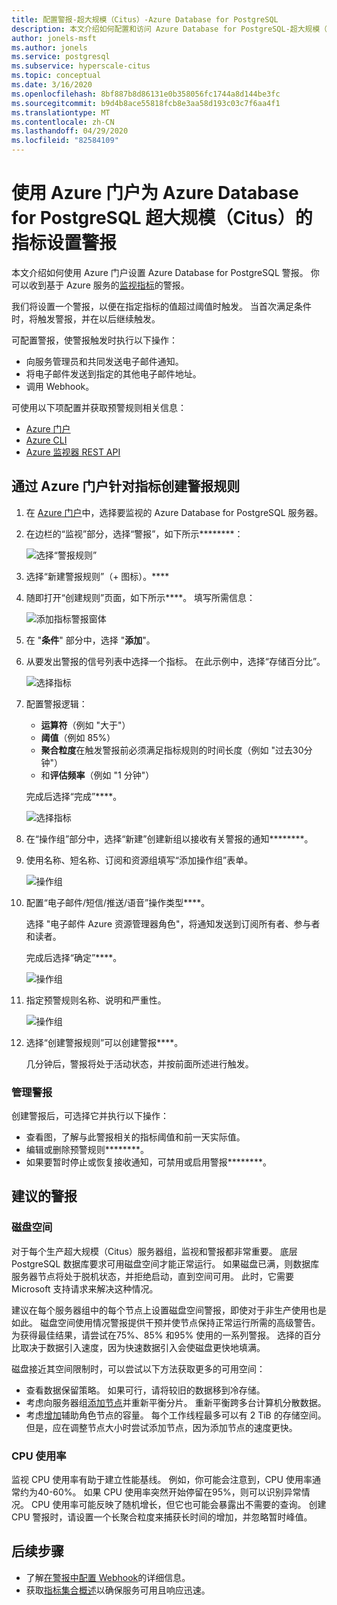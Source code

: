 ```yaml
---
title: 配置警报-超大规模（Citus）-Azure Database for PostgreSQL
description: 本文介绍如何配置和访问 Azure Database for PostgreSQL-超大规模（Citus）的指标警报
author: jonels-msft
ms.author: jonels
ms.service: postgresql
ms.subservice: hyperscale-citus
ms.topic: conceptual
ms.date: 3/16/2020
ms.openlocfilehash: 8bf887b8d86131e0b358056fc1744a8d144be3fc
ms.sourcegitcommit: b9d4b8ace55818fcb8e3aa58d193c03c7f6aa4f1
ms.translationtype: MT
ms.contentlocale: zh-CN
ms.lasthandoff: 04/29/2020
ms.locfileid: "82584109"
---
```

# <a name="use-the-azure-portal-to-set-up-alerts-on-metrics-for-azure-database-for-postgresql---hyperscale-citus"></a>使用 Azure 门户为 Azure Database for PostgreSQL 超大规模（Citus）的指标设置警报

本文介绍如何使用 Azure 门户设置 Azure Database for PostgreSQL 警报。 你可以收到基于 Azure 服务的[监视指标](concepts-hyperscale-monitoring.md)的警报。

我们将设置一个警报，以便在指定指标的值超过阈值时触发。 当首次满足条件时，将触发警报，并在以后继续触发。

可配置警报，使警报触发时执行以下操作：
* 向服务管理员和共同发送电子邮件通知。
* 将电子邮件发送到指定的其他电子邮件地址。
* 调用 Webhook。

可使用以下项配置并获取预警规则相关信息：
* [Azure 门户](../azure-monitor/platform/alerts-metric.md#create-with-azure-portal)
* [Azure CLI](../azure-monitor/platform/alerts-metric.md#with-azure-cli)
* [Azure 监视器 REST API](https://docs.microsoft.com/rest/api/monitor/metricalerts)

## <a name="create-an-alert-rule-on-a-metric-from-the-azure-portal"></a>通过 Azure 门户针对指标创建警报规则
1. 在 [Azure 门户](https://portal.azure.com/)中，选择要监视的 Azure Database for PostgreSQL 服务器。

2. 在边栏的“监视”部分，选择“警报”，如下所示********：

   ![选择“警报规则”](./media/howto-hyperscale-alert-on-metric/2-alert-rules.png)

3. 选择“新建警报规则”（+ 图标）。****

4. 随即打开“创建规则”页面，如下所示****。 填写所需信息：

   ![添加指标警报窗体](./media/howto-hyperscale-alert-on-metric/4-add-rule-form.png)

5. 在 "**条件**" 部分中，选择 "**添加**"。

6. 从要发出警报的信号列表中选择一个指标。 在此示例中，选择“存储百分比”。
   
   ![选择指标](./media/howto-hyperscale-alert-on-metric/6-configure-signal-logic.png)

7. 配置警报逻辑：

    * **运算符**（例如 "大于"）
    * **阈值**（例如 85%）
    * **聚合粒度**在触发警报前必须满足指标规则的时间长度（例如 "过去30分钟"）
    * 和**评估频率**（例如 "1 分钟"）
   
   完成后选择“完成”****。

   ![选择指标](./media/howto-hyperscale-alert-on-metric/7-set-threshold-time.png)

8. 在“操作组”部分中，选择“新建”创建新组以接收有关警报的通知********。

9. 使用名称、短名称、订阅和资源组填写“添加操作组”表单。

    ![操作组](./media/howto-hyperscale-alert-on-metric/9-add-action-group.png)

10. 配置“电子邮件/短信/推送/语音”操作类型****。
    
    选择 "电子邮件 Azure 资源管理器角色"，将通知发送到订阅所有者、参与者和读者。
   
    完成后选择“确定”****。

    ![操作组](./media/howto-hyperscale-alert-on-metric/10-action-group-type.png)

11. 指定预警规则名称、说明和严重性。

    ![操作组](./media/howto-hyperscale-alert-on-metric/11-name-description-severity.png) 

12. 选择“创建警报规则”可以创建警报****。

    几分钟后，警报将处于活动状态，并按前面所述进行触发。

### <a name="managing-alerts"></a>管理警报

创建警报后，可选择它并执行以下操作：

* 查看图，了解与此警报相关的指标阈值和前一天实际值。
* 编辑或删除预警规则********。
* 如果要暂时停止或恢复接收通知，可禁用或启用警报********。

## <a name="suggested-alerts"></a>建议的警报

### <a name="disk-space"></a>磁盘空间

对于每个生产超大规模（Citus）服务器组，监视和警报都非常重要。 底层 PostgreSQL 数据库要求可用磁盘空间才能正常运行。 如果磁盘已满，则数据库服务器节点将处于脱机状态，并拒绝启动，直到空间可用。 此时，它需要 Microsoft 支持请求来解决这种情况。

建议在每个服务器组中的每个节点上设置磁盘空间警报，即使对于非生产使用也是如此。 磁盘空间使用情况警报提供干预并使节点保持正常运行所需的高级警告。 为获得最佳结果，请尝试在75%、85% 和95% 使用的一系列警报。 选择的百分比取决于数据引入速度，因为快速数据引入会使磁盘更快地填满。

磁盘接近其空间限制时，可以尝试以下方法获取更多的可用空间：

* 查看数据保留策略。 如果可行，请将较旧的数据移到冷存储。
* 考虑向服务器组[添加节点](howto-hyperscale-scaling.md#add-worker-nodes)并重新平衡分片。 重新平衡跨多台计算机分散数据。
* 考虑[增加](howto-hyperscale-scaling.md#increase-or-decrease-vcores-on-nodes)辅助角色节点的容量。 每个工作线程最多可以有 2 TiB 的存储空间。 但是，应在调整节点大小时尝试添加节点，因为添加节点的速度更快。

### <a name="cpu-usage"></a>CPU 使用率

监视 CPU 使用率有助于建立性能基线。 例如，你可能会注意到，CPU 使用率通常约为40-60%。 如果 CPU 使用率突然开始停留在95%，则可以识别异常情况。 CPU 使用率可能反映了随机增长，但它也可能会暴露出不需要的查询。 创建 CPU 警报时，请设置一个长聚合粒度来捕获长时间的增加，并忽略暂时峰值。

## <a name="next-steps"></a>后续步骤
* 了解[在警报中配置 Webhook](../azure-monitor/platform/alerts-webhooks.md)的详细信息。
* 获取[指标集合概述](../monitoring-and-diagnostics/insights-how-to-customize-monitoring.md)以确保服务可用且响应迅速。
